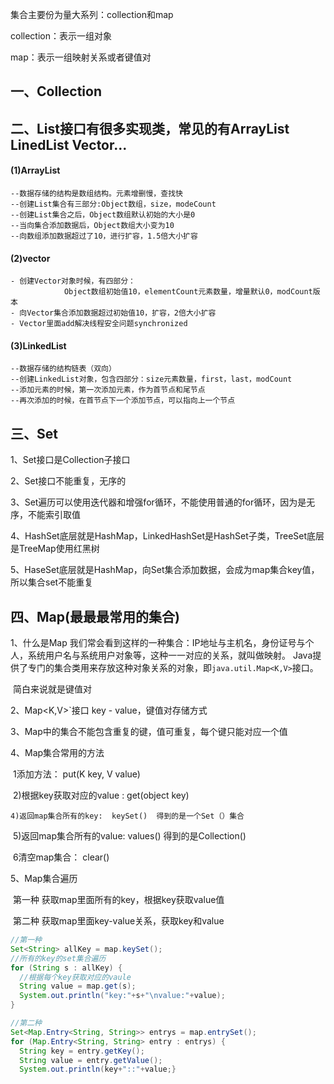 集合主要份为量大系列：collection和map

collection：表示一组对象

map：表示一组映射关系或者键值对

## 一、Collection

## 二、List接口有很多实现类，常见的有ArrayList LinedList Vector...

#### (1)ArrayList

```properties
--数据存储的结构是数组结构。元素增删慢，查找快
--创建List集合有三部分:Object数组，size，modeCount
--创建List集合之后，Object数组默认初始的大小是0
--当向集合添加数据后，Object数组大小变为10
--向数组添加数据超过了10，进行扩容，1.5倍大小扩容
```

#### (2)vector

```properties
- 创建Vector对象时候，有四部分：
            Object数组初始值10，elementCount元素数量，增量默认0，modCount版本
- 向Vector集合添加数据超过初始值10，扩容，2倍大小扩容
- Vector里面add解决线程安全问题synchronized
```

#### (3)LinkedList

```properties
--数据存储的结构链表（双向）
--创建LinkedList对象，包含四部分：size元素数量，first，last，modCount
--添加元素的时候，第一次添加元素，作为首节点和尾节点
--再次添加的时候，在首节点下一个添加节点，可以指向上一个节点
```



## 三、Set

1、Set接口是Collection子接口

2、Set接口不能重复，无序的

3、Set遍历可以使用迭代器和增强for循环，不能使用普通的for循环，因为是无序，不能索引取值

4、HashSet底层就是HashMap，LinkedHashSet是HashSet子类，TreeSet底层是TreeMap使用红黑树

5、HaseSet底层就是HashMap，向Set集合添加数据，会成为map集合key值，所以集合set不能重复

## 四、Map(最最最常用的集合)

1、什么是Map
	我们常会看到这样的一种集合：IP地址与主机名，身份证号与个人，系统用户名与系统用户对象等，这种一一对应的关系，就叫做映射。  Java提供了专门的集合类用来存放这种对象关系的对象，即`java.util.Map<K,V>`接口。 

​	简白来说就是键值对

2、Map<K,V>`接口 key - value，键值对存储方式

3、Map中的集合不能包含重复的键，值可重复，每个键只能对应一个值

4、Map集合常用的方法

​	1添加方法： put(K key, V value)

​	2)根据key获取对应的value : get(object key)

 	4)返回map集合所有的key:  keySet()  得到的是一个Set（）集合

​	5)返回map集合所有的value: values()   得到的是Collection()

​	6清空map集合：            clear()

5、Map集合遍历

​	第一种  获取map里面所有的key，根据key获取value值

​	第二种  获取map里面key-value关系，获取key和value

```java
//第一种
Set<String> allKey = map.keySet();
//所有的key的set集合遍历
for (String s : allKey) {
  //根据每个key获取对应的vaule
  String value = map.get(s);
  System.out.println("key:"+s+"\nvalue:"+value);
}

//第二种
Set<Map.Entry<String, String>> entrys = map.entrySet();
for (Map.Entry<String, String> entry : entrys) {
  String key = entry.getKey();
  String value = entry.getValue();
  System.out.println(key+"::"+value;}
```

